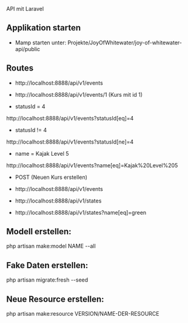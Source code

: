 API mit Laravel


## Applikation starten
- Mamp starten unter:  Projekte/JoyOfWhitewater/joy-of-whitewater-api/public


## Routes
- http://localhost:8888/api/v1/events
- http://localhost:8888/api/v1/events/1 (Kurs mit id 1)


- statusId = 4 

http://localhost:8888/api/v1/events?statusId[eq]=4
- statusId != 4

http://localhost:8888/api/v1/events?statusId[ne]=4

- name = Kajak Level 5

http://localhost:8888/api/v1/events?name[eq]=Kajak%20Level%205

- POST (Neuen Kurs erstellen)
- http://localhost:8888/api/v1/events

- http://localhost:8888/api/v1/states
- http://localhost:8888/api/v1/states?name[eq]=green




## Modell erstellen:
php artisan make:model NAME --all

## Fake Daten erstellen:
php artisan migrate:fresh --seed

## Neue Resource erstellen:
php artisan make:resource VERSION/NAME-DER-RESOURCE


